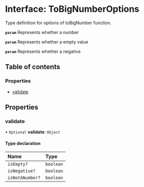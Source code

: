 # Interface: ToBigNumberOptions

Type definition for options of toBigNumber function.

**`param`** Represents whether a number

**`param`** Represents whether a empty value

**`param`** Represents whether a negative

## Table of contents

### Properties

- [validate](ToBigNumberOptions.md#validate)

## Properties

### validate

• `Optional` **validate**: `Object`

#### Type declaration

| Name | Type |
| :------ | :------ |
| `isEmpty?` | `boolean` |
| `isNegative?` | `boolean` |
| `isNotANumber?` | `boolean` |
